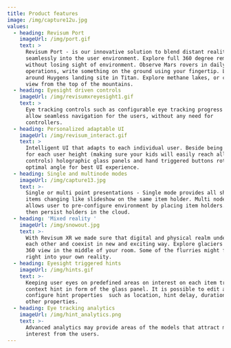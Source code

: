 ```yaml
---
title: Product features
image: /img/capture12u.jpg
values:
  - heading: Revisum Port
    imageUrl: /img/port.gif
    text: >
      Revisum Port - is our innovative solution to blend distant reality
      seamlessly into the user environment. Explore full 360 degree remote scene
      without losing sight of environment. Observe Mars rovers in daily
      operations, write something on the ground using your fingertip. Look
      around Huygens landing site in Titan. Explore methane lakes, or check the
      view from the top of the mountains. 
  - heading: Eyesight driven controls
    imageUrl: /img/revisumxreyesight1.gif
    text: >
      Eye tracking controls such as configurable eye tracking progress bars
      allow seamless navigation for the users, without any need for
      controllers. 
  - heading: Personalized adaptable UI
    imageUrl: /img/revisum_interact.gif
    text: >
      Intelligent UI that adapts to each individual user. Beside being optimized
      for each user height (making sure your kids will easily reach all item
      controls) holographic glass panels and hand triggered buttons rotate for
      optimal angle for best UI experience.
  - heading: Single and multinode modes
    imageUrl: /img/capture13.jpg
    text: >-
      Single or multi point presentations - Single mode provides all showcase
      items changing like slideshow on the same item holder. Multi node mode
      allows user to pre-configure environment by placing item holders. System
      then persist holders in the cloud. 
  - heading: 'Mixed reality '
    imageUrl: /img/snowout.jpg
    text: >-
      With Revisum XR we made sure that digital and physical realm understand
      each other and coexist in new and exciting way. Explore glaciers in full
      360 view in the middle of your room. Some of the flurries might find way
      right into your own reality. 
  - heading: Eyesight triggered hints
    imageUrl: /img/hints.gif
    text: >-
      Keeping user eyes on predefined areas on interest on each item triggers
      context hint in form of the glass panel. It is possible to edit and
      configure hint properties  such as location, hint delay, duration and
      other properties.
  - heading: Eye tracking analytics
    imageUrl: /img/hint_analytics.png
    text: >-
      Advanced analytics may provide areas of the models that attract most
      interest from the users.
---
```


